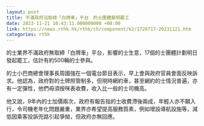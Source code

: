 ```yaml
---
layout: post
title: 不滿政府沒取締「白牌車」平台　的士團體擬明罷工
date: 2023-11-21 10:43:11.000000000 +08:00
link: https://news.rthk.hk/rthk/ch/component/k2/1728717-20231121.htm
categories: rthk
---
```


的士業界不滿政府無取締「白牌車」平台，影響的士生意，17個的士團體計劃明日發起罷工，估計有約500輛的士參與。

的士小巴商總會理事長周國強在一個電台節目表示，早上會與政府官員會面反映訴求。他認為，政府對的士牌照管制多，但現時網約車，甚至網約的士情況普遍，亦有一定彈性，他們毋須按咪表收費，收入比一般的士司機高。

他又說，9年內的士加價兩次，政府有報告指的士收費滯後兩成，年輕人亦不願入行，令司機老年化問題嚴重，業界亦希望提高服務質素，例如增設導航設施等，減低因乘客投訴兜路引起爭拗，但政府亦無回應。

